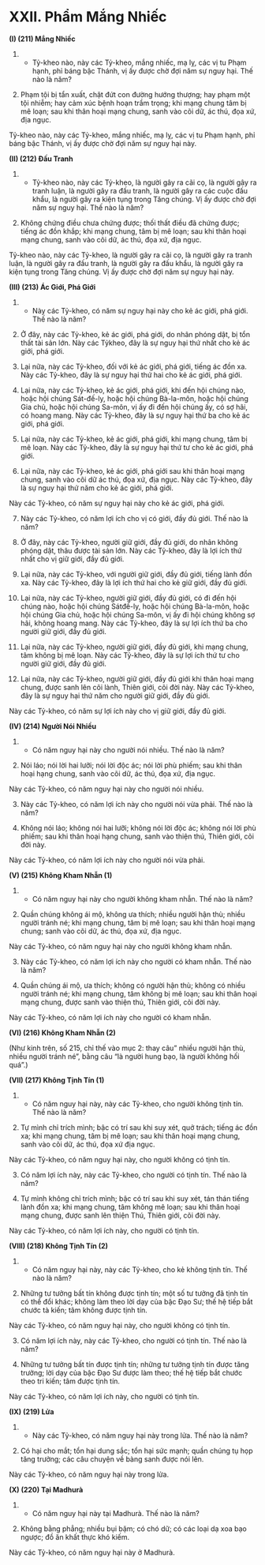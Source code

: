 # XXII. Phẩm Mắng Nhiếc

**(I) (211) Mắng Nhiếc**

<!--pg-->
1. - Tỷ-kheo nào, này các Tỷ-kheo, mắng nhiếc, mạ lỵ, các vị tu Phạm hạnh, phỉ báng bậc Thánh, vị ấy
được chờ đợi năm sự nguy hại. Thế nào là năm?

<!--pg-->
2. Phạm tội bị tẩn xuất, chặt đứt con đường hướng thượng; hay phạm một tội nhiễm; hay cảm xúc bệnh
hoạn trầm trọng; khi mạng chung tâm bị mê loạn; sau khi thân hoại mạng chung, sanh vào cõi dữ, ác
thú, đọa xứ, địa ngục.

Tỷ-kheo nào, này các Tỷ-kheo, mắng nhiếc, mạ lỵ, các vị tu Phạm hạnh, phỉ báng bậc Thánh, vị ấy được
chờ đợi năm sự nguy hại này.

**(II) (212) Ðấu Tranh**

<!--pg-->
1. - Tỷ-kheo nào, này các Tỷ-kheo, là người gây ra cãi cọ, là người gây ra tranh luận, là người gây ra
đấu tranh, là người gây ra các cuộc đấu khẩu, là người gây ra kiện tụng trong Tăng chúng. Vị ấy được
chờ đợi năm sự nguy hại. Thế nào là năm?

<!--pg-->
2. Không chứng điều chưa chứng được; thối thất điều đã chứng được; tiếng ác đồn khắp; khi mạng
chung, tâm bị mê loạn; sau khi thân hoại mạng chung, sanh vào cõi dữ, ác thú, đọa xứ, địa ngục.

Tỷ-kheo nào, này các Tỷ-kheo, là người gây ra cãi cọ, là người gây ra tranh luận, là người gây ra đấu
tranh, là người gây ra đấu khẩu, là người gây ra kiện tụng trong Tăng chúng. Vị ấy được chờ đợi năm sự
nguy hại này.

**(III) (213) Ác Giới, Phá Giới**

<!--pg-->
1. - Này các Tỷ-kheo, có năm sự nguy hại này cho kẻ ác giới, phá giới. Thế nào là năm?

<!--pg-->
2. Ở đây, này các Tỷ-kheo, kẻ ác giới, phá giới, do nhân phóng dật, bị tổn thất tài sản lớn. Này các Tỷkheo, đây là sự nguy hại thứ nhất cho kẻ ác giới, phá giới.

<!--pg-->
3. Lại nữa, này các Tỷ-kheo, đối với kẻ ác giới, phá giới, tiếng ác đồn xa. Này các Tỷ-kheo, đây là sự
nguy hại thứ hai cho kẻ ác giới, phá giới.

<!--pg-->
4. Lại nữa, này các Tỷ-kheo, kẻ ác giới, phá giới, khi đến hội chúng nào, hoặc hội chúng Sát-đế-ly, hoặc
hội chúng Bà-la-môn, hoặc hội chúng Gia chủ, hoặc hội chúng Sa-môn, vị ấy đi đến hội chúng ấy, có sợ
hãi, có hoang mang. Này các Tỷ-kheo, đây là sự nguy hại thứ ba cho kẻ ác giới, phá giới.

<!--pg-->
5. Lại nữa, này các Tỷ-kheo, kẻ ác giới, phá giới, khi mạng chung, tâm bị mê loạn. Này các Tỷ-kheo,
đây là sự nguy hại thứ tư cho kẻ ác giới, phá giới.

<!--pg-->
6. Lại nữa, này các Tỷ-kheo, kẻ ác giới, phá giới sau khi thân hoại mạng chung, sanh vào cõi dữ ác thú,
đọa xứ, địa ngục. Này các Tỷ-kheo, đây là sự nguy hại thứ năm cho kẻ ác giới, phá giới.

Này các Tỷ-kheo, có năm sự nguy hại này cho kẻ ác giới, phá giới.

<!--pg-->
7. Này các Tỷ-kheo, có năm lợi ích cho vị có giới, đầy đủ giới. Thế nào là năm?

<!--pg-->
8. Ở đây, này các Tỷ-kheo, người giữ giới, đầy đủ giới, do nhân không phóng dật, thâu được tài sản lớn.
Này các Tỷ-kheo, đây là lợi ích thứ nhất cho vị giữ giới, đầy đủ giới.

<!--pg-->
9. Lại nữa, này các Tỷ-kheo, với người giữ giới, đầy đủ giới, tiếng lành đồn xa. Này các Tỷ-kheo, đây là
lợi ích thứ hai cho kẻ giữ giới, đầy đủ giới.

<!--pg-->
10. Lại nữa, này các Tỷ-kheo, người giữ giới, đầy đủ giới, có đi đến hội chúng nào, hoặc hội chúng Sátđế-ly, hoặc hội chúng Bà-la-môn, hoặc hội chúng Gia chủ, hoặc hội chúng Sa-môn, vị ấy đi hội chúng
không sợ hãi, không hoang mang. Này các Tỷ-kheo, đây là sự lợi ích thứ ba cho người giữ giới, đầy đủ
giới.
<!--pg-->
11. Lại nữa, này các Tỷ-kheo, người giữ giới, đầy đủ giới, khi mạng chung, tâm không bị mê loạn. Này
các Tỷ-kheo, đây là sự lợi ích thứ tư cho người giữ giới, đầy đủ giới.

<!--pg-->
12. Lại nữa, này các Tỷ-kheo, người giữ giới, đầy đủ giới khi thân hoại mạng chung, được sanh lên cõi
lành, Thiên giới, cõi đời này. Này các Tỷ-kheo, đây là sự nguy hại thứ năm cho người giữ giới, đầy đủ
giới.

Này các Tỷ-kheo, có năm sự lợi ích này cho vị giữ giới, đầy đủ giới.

**(IV) (214) Người Nói Nhiều**

<!--pg-->
1. - Có năm nguy hại này cho người nói nhiều. Thế nào là năm?

<!--pg-->
2. Nói láo; nói lời hai lưỡi; nói lời độc ác; nói lời phù phiếm; sau khi thân hoại hạng chung, sanh vào cõi
dữ, ác thú, đọa xứ, địa ngục.

Này các Tỷ-kheo, có năm nguy hại này cho người nói nhiều.

<!--pg-->
3. Này các Tỷ-kheo, có năm lợi ích này cho người nói vừa phải. Thế nào là năm?

<!--pg-->
4. Không nói láo; không nói hai lưỡi; không nói lời độc ác; không nói lời phù phiếm; sau khi thân hoại
hạng chung, sanh vào thiện thú, Thiên giới, cõi đời này.

Này các Tỷ-kheo, có năm lợi ích này cho người nói vừa phải.

**(V) (215) Không Kham Nhẫn (1)**

<!--pg-->
1. - Có năm nguy hại này cho người không kham nhẫn. Thế nào là năm?

<!--pg-->
2. Quần chúng không ái mộ, không ưa thích; nhiều người hận thù; nhiều người tránh né; khi mạng
chung, tâm bị mê loạn; sau khi thân hoại mạng chung; sanh vào cõi dữ, ác thú, đọa xứ, địa ngục.

Này các Tỷ-kheo, có năm nguy hại này cho người không kham nhẫn.

<!--pg-->
3. Này các Tỷ-kheo, có năm lợi ích này cho người có kham nhẫn. Thế nào là năm?

<!--pg-->
4. Quần chúng ái mộ, ưa thích; không có người hận thù; không có nhiều người tránh né; khi mạng
chung, tâm không bị mê loạn; sau khi thân hoại mạng chung, được sanh vào thiện thú, Thiên giới, cõi
đời này.

Này các Tỷ-kheo, có năm lợi ích này cho người có kham nhẫn.

**(VI) (216) Không Kham Nhẫn (2)**

(Như kinh trên, số 215, chỉ thế vào mục 2: thay câu” nhiều người hận thù, nhiều người tránh né”, bằng
câu “là người hung bạo, là người không hối quá”.)

**(VII) (217) Không Tịnh Tín (1)**

<!--pg-->
1. - Có năm nguy hại này, này các Tỷ-kheo, cho người không tịnh tín. Thế nào là năm?
<!--pg-->
2. Tự mình chỉ trích mình; bậc có trí sau khi suy xét, quở trách; tiếng ác đồn xa; khi mạng chung, tâm bị
mê loạn; sau khi thân hoại mạng chung, sanh vào cõi dữ, ác thú, đọa xứ địa ngục.

Này các Tỷ-kheo, có năm nguy hại này, cho người không có tịnh tín.

<!--pg-->
3. Có năm lợi ích này, này các Tỷ-kheo, cho người có tịnh tín. Thế nào là năm?

<!--pg-->
4. Tự mình không chỉ trích mình; bậc có trí sau khi suy xét, tán thán tiếng lành đồn xa; khi mạng chung,
tâm không mê loạn; sau khi thân hoại mạng chung, được sanh lên thiện Thú, Thiên giới, cõi đời này.

Này các Tỷ-kheo, có năm lợi ích này, cho người có tịnh tín.

**(VIII) (218) Không Tịnh Tín (2)**

<!--pg-->
1. - Có năm nguy hại này, này các Tỷ-kheo, cho kẻ không tịnh tín. Thế nào là năm?

<!--pg-->
2. Những tư tưởng bất tín không được tịnh tín; một số tư tưởng đã tịnh tín có thể đổi khác; không làm
theo lời dạy của bậc Ðạo Sư; thế hệ tiếp bắt chước tà kiến; tâm không được tịnh tín.

Này các Tỷ-kheo, có năm nguy hại này, cho người không có tịnh tín.

<!--pg-->
3. Có năm lợi ích này, này các Tỷ-kheo, cho người có tịnh tín. Thế nào là năm?

<!--pg-->
4. Những tư tưởng bất tín được tịnh tín; những tư tưởng tịnh tín được tăng trưởng; lời dạy của bậc Ðạo
Sư được làm theo; thế hệ tiếp bắt chước theo tri kiến; tâm được tịnh tín.

Này các Tỷ-kheo, có năm lợi ích này, cho người có tịnh tín.

**(IX) (219) Lửa**

<!--pg-->
1. - Này các Tỷ-kheo, có năm nguy hại này trong lửa. Thế nào là năm?

<!--pg-->
2. Có hại cho mắt; tổn hại dung sắc; tổn hại sức mạnh; quần chúng tụ họp tăng trưởng; các câu chuyện
về bàng sanh được nói lên.

Này các Tỷ-kheo, có năm nguy hại này trong lửa.

**(X) (220) Tại Madhurà**

<!--pg-->
1. - Có năm nguy hại này tại Madhurà. Thế nào là năm?

<!--pg-->
2. Không bằng phẳng; nhiều bụi bặm; có chó dữ; có các loại dạ xoa bạo ngược; đồ ăn khất thực khó
kiếm.

Này các Tỷ-kheo, có năm nguy hại này ở Madhurà.

